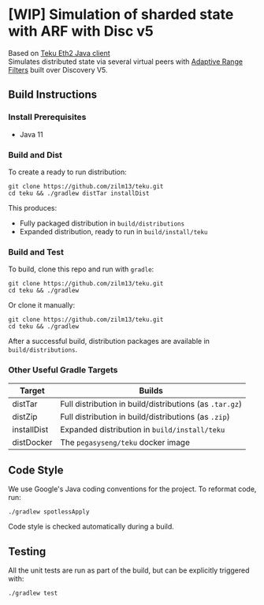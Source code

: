 # [WIP] Simulation of sharded state with ARF with Disc v5

Based on [Teku Eth2 Java client](https://github.com/PegaSysEng/teku/)  
Simulates distributed state via several virtual peers with [Adaptive Range Filters](http://www.vldb.org/pvldb/vol6/p1714-kossmann.pdf) built over Discovery V5.

## Build Instructions

### Install Prerequisites

* Java 11

### Build and Dist

To create a ready to run distribution:

```shell script
git clone https://github.com/zilm13/teku.git
cd teku && ./gradlew distTar installDist
```

This produces:
- Fully packaged distribution in `build/distributions` 
- Expanded distribution, ready to run in `build/install/teku`

### Build and Test

To build, clone this repo and run with `gradle`:

```shell script
git clone https://github.com/zilm13/teku.git
cd teku && ./gradlew

```

Or clone it manually:

```shell script
git clone https://github.com/zilm13/teku.git
cd teku && ./gradlew
```

After a successful build, distribution packages are available in `build/distributions`.

### Other Useful Gradle Targets

| Target       | Builds                              |
|--------------|--------------------------------------------
| distTar      | Full distribution in build/distributions (as `.tar.gz`)
| distZip      | Full distribution in build/distributions (as `.zip`)
| installDist  | Expanded distribution in `build/install/teku`
| distDocker   | The `pegasyseng/teku` docker image

## Code Style

We use Google's Java coding conventions for the project. To reformat code, run: 

```shell script 
./gradlew spotlessApply
```

Code style is checked automatically during a build.

## Testing

All the unit tests are run as part of the build, but can be explicitly triggered with:

```shell script 
./gradlew test
```
